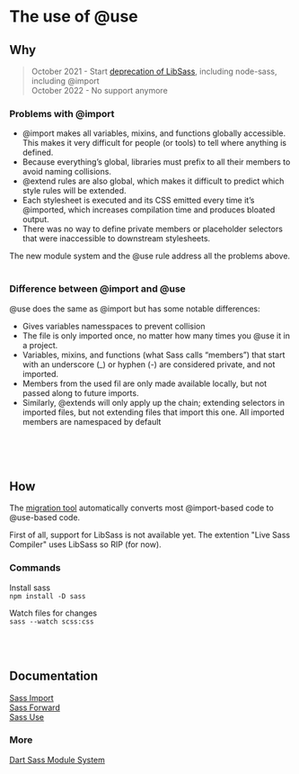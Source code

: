 # The use of @use #
## Why ##
> October 2021 - Start [deprecation of LibSass](https://github.com/sass/node-sass/issues/2952 "deprecation of LibSass"), including node-sass, including @import <br/>
> October 2022 - No support anymore

### Problems with @import ###
* @import makes all variables, mixins, and functions globally accessible. This makes it very difficult for people (or tools) to tell where anything is defined.
* Because everything’s global, libraries must prefix to all their members to avoid naming collisions.
* @extend rules are also global, which makes it difficult to predict which style rules will be extended.
* Each stylesheet is executed and its CSS emitted every time it’s @imported, which increases compilation time and produces bloated output.
* There was no way to define private members or placeholder selectors that were inaccessible to downstream stylesheets.

The new module system and the @use rule address all the problems above.
<br/>
<br/>

### Difference between @import and @use ###
@use does the same as @import but has some notable differences:

*  Gives variables namesspaces to prevent collision
* The file is only imported once, no matter how many times you @use it in a project.
* Variables, mixins, and functions (what Sass calls “members”) that start with an underscore (_) or hyphen (-) are considered private, and not imported.
* Members from the used fil are only made available locally, but not passed along to future imports.
* Similarly, @extends will only apply up the chain; extending selectors in imported files, but not extending files that import this one.
All imported members are namespaced by default
<br/>


<br/>
<br/>

## How ##
The [migration tool](https://sass-lang.com/documentation/cli/migrator "migration tool") automatically converts most @import-based code to @use-based code.

First of all, support for LibSass is not available yet. The extention "Live Sass Compiler" uses LibSass so RIP (for now).

### Commands ###
Install sass <br/>
`npm install -D sass`

Watch files for changes <br/>
`sass --watch scss:css`

<br/>
<br/>

## Documentation ##
[Sass Import](https://sass-lang.com/documentation/at-rules/import "sass import") <br/>
[Sass Forward](https://sass-lang.com/documentation/at-rules/forward "sass forward") <br/>
[Sass Use](https://sass-lang.com/documentation/at-rules/use "sass use") <br/>

### More ###
[Dart Sass Module System](https://css-tricks.com/introducing-sass-modules/ "Introducing Sass Modules") <br/>
